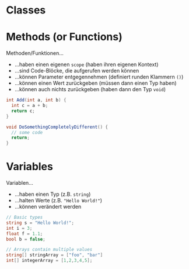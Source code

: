 # Classes

# Methods (or Functions)

Methoden/Funktionen...

- ...haben einen eigenen `scope` (haben ihren eigenen Kontext)
- ...sind Code-Blöcke, die aufgerufen werden können
- ...können Parameter entgegennehmen (definiert runden Klammern `()`)
- ...können einen Wert zurückgeben (müssen dann einen Typ haben)
- ...können auch nichts zurückgeben (haben dann den Typ `void`)

```cs
int Add(int a, int b) {
  int c = a + b;
  return c;
}

void DoSomethingCompletelyDifferent() {
  // some code
  return;
}
```

# Variables

Variablen...

- ...haben einen Typ (z.B. `string`)
- ...halten Werte (z.B. `"Hello World!"`)
- ...können verändert werden

```cs
// Basic types
string s = "Hello World!";
int i = 3;
float f = 1.1;
bool b = false;

// Arrays contain multiple values
string[] stringArray = ["foo", "bar"]
int[] integerArray = [1,2,3,4,5];
```
